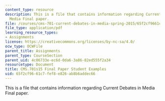 ```yaml
---
content_type: resource
description: This is a file that contains information regarding Current Debates in
  Media Final paper.
file: /courses/cms-701-current-debates-in-media-spring-2015/65f2cf9661c7fef8e826ab8b6addec66_MITCMS_701S15_FinalPaper.pdf
file_type: application/pdf
learning_resource_types:
- Assignments
license: https://creativecommons.org/licenses/by-nc-sa/4.0/
ocw_type: OCWFile
parent_title: Assignments
parent_type: CourseSection
parent_uid: 4c06733e-ec6d-0da6-3a86-82ed555f2a34
resourcetype: Document
title: CMS.701s15 Final Paper Student Examples
uid: 65f2cf96-61c7-fef8-e826-ab8b6addec66
---
```

This is a file that contains information regarding Current Debates in Media Final paper.